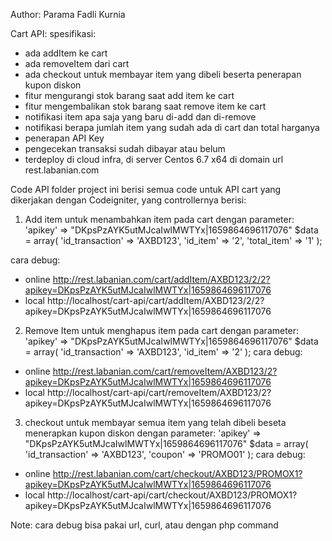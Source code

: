 Author: Parama Fadli Kurnia

Cart API:
spesifikasi:
- ada addItem  ke cart
- ada removeItem dari cart
- ada checkout untuk membayar item yang dibeli beserta penerapan kupon diskon
- fitur mengurangi stok barang saat add item ke cart
- fitur mengembalikan stok barang saat remove item ke cart
- notifikasi item apa saja yang baru di-add dan di-remove
- notifikasi berapa jumlah item yang sudah ada di cart dan total harganya
- penerapan API Key
- pengecekan transaksi sudah dibayar atau belum
- terdeploy di cloud infra, di server Centos 6.7 x64 di domain url rest.labanian.com

Code API
folder project ini berisi semua code untuk API cart yang dikerjakan dengan Codeigniter, 
yang controllernya berisi:

1. Add item
untuk menambahkan item pada cart dengan parameter:
'apikey' => "DKpsPzAYK5utMJcaIwlMWTYx|1659864696117076"
$data = array(
    'id_transaction' => 'AXBD123',
    'id_item' => '2',
    'total_item' => '1'
);

cara debug:
- online
http://rest.labanian.com/cart/addItem/AXBD123/2/2?apikey=DKpsPzAYK5utMJcaIwlMWTYx|1659864696117076
- local
http://localhost/cart-api/cart/addItem/AXBD123/2/2?apikey=DKpsPzAYK5utMJcaIwlMWTYx|1659864696117076

2. Remove Item
untuk menghapus item pada cart dengan parameter:
'apikey' => "DKpsPzAYK5utMJcaIwlMWTYx|1659864696117076"
$data = array(
    'id_transaction' => 'AXBD123',
    'id_item' => '2'
);
cara debug:
- online
http://rest.labanian.com/cart/removeItem/AXBD123/2?apikey=DKpsPzAYK5utMJcaIwlMWTYx|1659864696117076
- local
http://localhost/cart-api/cart/removeItem/AXBD123/2?apikey=DKpsPzAYK5utMJcaIwlMWTYx|1659864696117076

3. checkout
untuk membayar semua item yang telah dibeli beseta menerapkan kupon diskon dengan parameter:
'apikey' => "DKpsPzAYK5utMJcaIwlMWTYx|1659864696117076"
$data = array(
    'id_transaction' => 'AXBD123',
    'coupon' => 'PROMO01'
);
cara debug:
- online
http://rest.labanian.com/cart/checkout/AXBD123/PROMOX1?apikey=DKpsPzAYK5utMJcaIwlMWTYx|1659864696117076
- local
http://localhost/cart-api/cart/checkout/AXBD123/PROMOX1?apikey=DKpsPzAYK5utMJcaIwlMWTYx|1659864696117076

Note:
cara debug bisa pakai url, curl, atau dengan php command
